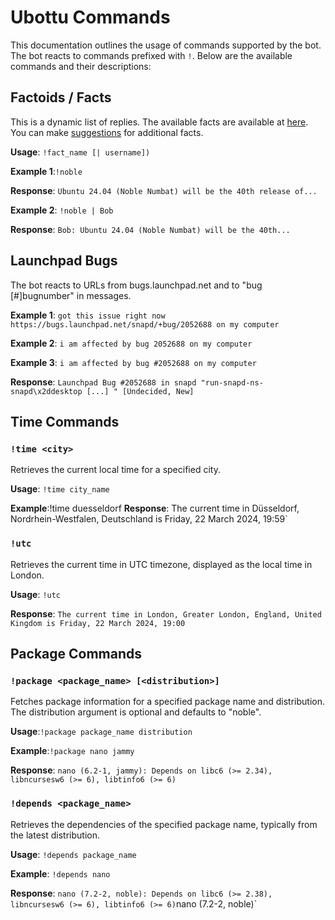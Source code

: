# Ubottu Commands

This documentation outlines the usage of commands supported by the bot. The bot reacts to commands prefixed with `!`. Below are the available commands and their descriptions:

## Factoids / Facts

This is a dynamic list of replies.
The available facts are available at [here](https://maubot.haxxors.com/factoids/). You can make [suggestions](https://cloud.haxxors.com/s/CqfdcDAQWEWE8R3) for additional facts.

**Usage**: `!fact_name [| username])`

**Example 1**:`!noble`

**Response**: `Ubuntu 24.04 (Noble Numbat) will be the 40th release of...`

**Example 2**: `!noble | Bob`

**Response**: `Bob: Ubuntu 24.04 (Noble Numbat) will be the 40th...`

## Launchpad Bugs

The bot reacts to URLs from bugs.launchpad.net and to "bug [#]bugnumber" in messages.

**Example 1**: `got this issue right now https://bugs.launchpad.net/snapd/+bug/2052688 on my computer`

**Example 2**: `i am affected by bug 2052688 on my computer`

**Example 3**: `i am affected by bug #2052688 on my computer`

**Response**: `Launchpad Bug #2052688 in snapd "run-snapd-ns-snapd\x2ddesktop [...] " [Undecided, New]`

## Time Commands

### `!time <city>`

Retrieves the current local time for a specified city.

**Usage**: `!time city_name`

**Example**:!time duesseldorf **Response**: The current time in Düsseldorf, Nordrhein-Westfalen, Deutschland is Friday, 22 March 2024, 19:59`

### `!utc`

Retrieves the current time in UTC timezone, displayed as the local time in London.

**Usage**: `!utc`

**Response**: `The current time in London, Greater London, England, United Kingdom is Friday, 22 March 2024, 19:00`

## Package Commands

### `!package <package_name> [<distribution>]`

Fetches package information for a specified package name and distribution.
The distribution argument is optional and defaults to "noble".

**Usage**:`!package package_name distribution`

**Example**:`!package nano jammy`

**Response**: `nano (6.2-1, jammy): Depends on libc6 (>= 2.34), libncursesw6 (>= 6), libtinfo6 (>= 6)`

### `!depends <package_name>`

Retrieves the dependencies of the specified package name, typically from the latest distribution.

**Usage**: `!depends package_name`

**Example**: `!depends nano`

**Response**: `nano (7.2-2, noble): Depends on libc6 (>= 2.38), libncursesw6 (>= 6), libtinfo6 (>= 6)`nano (7.2-2, noble)`
